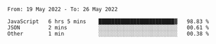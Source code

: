 <!--START_SECTION:waka-->

```text
From: 19 May 2022 - To: 26 May 2022

JavaScript   6 hrs 5 mins    ████████████████████████▓   98.83 %
JSON         2 mins          ░░░░░░░░░░░░░░░░░░░░░░░░░   00.61 %
Other        1 min           ░░░░░░░░░░░░░░░░░░░░░░░░░   00.38 %
```

<!--END_SECTION:waka-->
